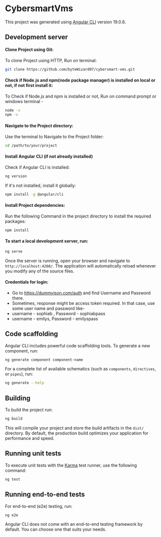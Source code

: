 # CybersmartVms

This project was generated using [Angular CLI](https://github.com/angular/angular-cli) version 19.0.6.

## Development server

#### Clone Project using Git:

To clone Project using HTTP, Run on terminal:

```bash
git clone https://github.com/byteWizard07/cybersmart-vms.git
```

#### Check if Node.js and npm(node package manager) is installed on local or not, if not first install it:

To Check if Node.js and npm is installed or not, Run on command prompt or windows terminal - 

```bash
node -v
npm -v
```

#### Navigate to the Project directory:

Use the terminal to Navigate to the Project folder:

```bash
cd /path/to/your/project
```

#### Install Angular CLI (if not already installed)

Check if Angular CLI is installed:

```bash
ng version
```

If it's not installed, install it globally:

```bash
npm install -g @angular/cli
```

#### Install Project dependencies:

Run the following Command in the project directory to install the required packages:

```bash
npm install
```


#### To start a local development server, run:

```bash
ng serve
```

Once the server is running, open your browser and navigate to `http://localhost:4200/`. The application will automatically reload whenever you modify any of the source files.

#### Credentials for login:

- Go to https://dummyjson.com/auth and find Username and Password there.
- Sometimes, response might be access token required. In that case, use some user name and password like-
- username - sophiab , Password - sophiabpass
- username - emilys, Password - emilyspass

## Code scaffolding

Angular CLI includes powerful code scaffolding tools. To generate a new component, run:

```bash
ng generate component component-name
```

For a complete list of available schematics (such as `components`, `directives`, or `pipes`), run:

```bash
ng generate --help
```

## Building

To build the project run:

```bash
ng build
```

This will compile your project and store the build artifacts in the `dist/` directory. By default, the production build optimizes your application for performance and speed.

## Running unit tests

To execute unit tests with the [Karma](https://karma-runner.github.io) test runner, use the following command:

```bash
ng test
```

## Running end-to-end tests

For end-to-end (e2e) testing, run:

```bash
ng e2e
```

Angular CLI does not come with an end-to-end testing framework by default. You can choose one that suits your needs.
